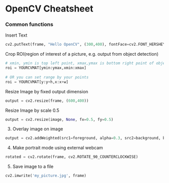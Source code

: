 # OpenCV Cheatsheet

### Common functions
Insert Text
```python
cv2.putText(frame, "Hello OpenCV", (300,400), fontFace=cv2.FONT_HERSHEY_SIMPLEX, fontScale=1.0, color=(255, 0, 0), thickness=3)
```

Crop ROI(region of interest of a picture, e.g. output from object detection)
```python
# xmin, ymin is top left point, xmax,ymax is bottom right point of object detection bounding box
roi = YOURCVMAT[ymin:ymax,xmin:xmax]
 
# OR you can set range by your points
roi = YOURCVMAT[y:y+h,x:x+w]
```

Resize Image by fixed output dimension
```python
output = cv2.resize(frame, (600,400))
```

Resize Image by scale 0.5
```python
output = cv2.resize(image, None, fx=0.5, fy=0.5)
```


3. Overlay image on image
```python
output = cv2.addWeighted(src1=foreground, alpha=0.3, src2=background, beta=0.7, gamma=0)
```

4. Make portrait mode using external webcam
```python
rotated = cv2.rotate(frame, cv2.ROTATE_90_COUNTERCLOCKWISE)
```

5. Save image to a file
```python
cv2.imwrite('my_picture.jpg', frame)
```